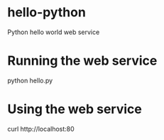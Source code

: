 # hello-python
Python hello world web service

# Running the web service
python hello.py

# Using the web service
curl http://localhost:80